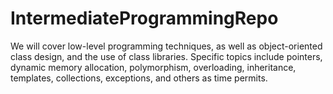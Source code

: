 # IntermediateProgrammingRepo
We will cover low-level programming techniques, as well as object-oriented class design, and the use of class libraries. Specific topics include pointers, dynamic memory allocation, polymorphism, overloading, inheritance, templates, collections, exceptions, and others as time permits.
